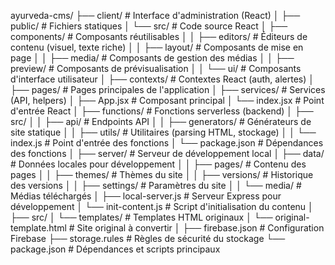 ayurveda-cms/
├── client/                   # Interface d'administration (React)
│   ├── public/               # Fichiers statiques
│   └── src/                  # Code source React
│       ├── components/       # Composants réutilisables
│       │   ├── editors/      # Éditeurs de contenu (visuel, texte riche)
│       │   ├── layout/       # Composants de mise en page
│       │   ├── media/        # Composants de gestion des médias
│       │   ├── preview/      # Composants de prévisualisation
│       │   └── ui/           # Composants d'interface utilisateur
│       ├── contexts/         # Contextes React (auth, alertes)
│       ├── pages/            # Pages principales de l'application
│       ├── services/         # Services (API, helpers)
│       ├── App.jsx           # Composant principal
│       └── index.jsx         # Point d'entrée React
│
├── functions/                # Fonctions serverless (backend)
│   ├── src/
│   │   ├── api/              # Endpoints API
│   │   ├── generators/       # Générateurs de site statique
│   │   ├── utils/            # Utilitaires (parsing HTML, stockage)
│   │   └── index.js          # Point d'entrée des fonctions
│   └── package.json          # Dépendances des fonctions
│
├── server/                   # Serveur de développement local
│   ├── data/                 # Données locales pour développement
│   │   ├── pages/            # Contenu des pages
│   │   ├── themes/           # Thèmes du site
│   │   ├── versions/         # Historique des versions
│   │   ├── settings/         # Paramètres du site
│   │   └── media/            # Médias téléchargés
│   ├── local-server.js       # Serveur Express pour développement
│   └── init-content.js       # Script d'initialisation du contenu
│
├── src/
│   └── templates/            # Templates HTML originaux
│       └── original-template.html  # Site original à convertir
│
├── firebase.json             # Configuration Firebase
├── storage.rules             # Règles de sécurité du stockage
└── package.json              # Dépendances et scripts principaux